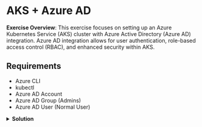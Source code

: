 # AKS + Azure AD

**Exercise Overview**: This exercise focuses on setting up an Azure Kubernetes Service (AKS) cluster with Azure Active Directory (Azure AD) integration. Azure AD integration allows for user authentication, role-based access control (RBAC), and enhanced security within AKS.

## Requirements

* Azure CLI
* kubectl
* Azure AD Account
* Azure AD Group (Admins)
* Azure AD User (Normal User)

<details>
<summary><b>Solution</b></summary>
<p>

### 1. Create Resource Group

Creates an Azure Resource Group for organizing and managing resources.

```bash
az group create --location westeurope --resource-group demo-weu-rg
```

### 2. Create Service Principal

Generates a Service Principal for AKS with the necessary permissions.

```bash
az ad sp create-for-rbac --skip-assignment -n "spn-aks"
```

### 3. Create Azure Kubernetes Service

**NOTE**: Replace placeholders in `--subscription`, `--service-principal`, and `--client-secret` with actual values.

Deploys an AKS cluster with specified configurations.

```bash
az aks create \
  --location westeurope \
  --subscription <Your-Subscription-ID> \
  --resource-group demo-weu-rg \
  --name <Your-AKS-Cluster-Name> \
  --ssh-key-value $HOME/.ssh/id_rsa.pub \
  --service-principal "<Your-Service-Principal-ID>" \
  --client-secret "<Your-Client-Secret>" \
  --network-plugin kubenet \
  --load-balancer-sku standard \
  --outbound-type loadBalancer \
  --node-vm-size Standard_B2s \
  --node-count 1 \
  --tags 'ENV=Demo' 'OWNER=Corporation Inc.'
```

### 4. Create empty AAD group for AKS Admins

Create an empty Azure AD group named "AKS-Admin" to be used for AKS administrators.

```bash
az ad group create --display-name AKS-Admin --mail-nickname AKS-Admin
```

### 5. Enable AAD integration

Update the AKS cluster to enable Azure AD integration and associate the AKS-Admin group with administrative privileges.

```bash
az aks update -g demo-weu-rg -n <Your-AKS-Cluster-Name> --enable-aad --aad-admin-group-object-ids "PROVIDE_OBJECT_ID_FROM_AAD"
```

## Testing with administrative rights

### 1. Get kubeconfig

Retrieve the kubeconfig file for AKS cluster access.

```bash
az aks get-credentials \
  --resource-group demo-weu-rg \
  --name <Your-AKS-Cluster-Name>
```

### 2. Check nodes

Verify the availability and status of AKS cluster nodes.

```bash
kubectl get nodes
```

### 3. Add user to admin groups

Check and add a user to the AKS-Admin group for administrative privileges.

```bash
az ad group member check --group AKS-Admin --member-id "USER_OBJECT_ID"
```

### 4. Check nodes

Ensure that the user with admin privileges can access and manage AKS nodes.

```bash
kubectl get nodes
```

## Testing with normal rights

### 1. Get the AAD user id or email

Retrieve the Azure AD user's object ID or email for further configuration.

```bash
USER_ID=$(az ad user show --id UR_USER_NAME@xxxx.onmicrosoft.com --query objectId --out tsv)
```

### 2. Apply both yaml files

Apply ClusterRole and ClusterRoleBinding yaml files for role-based access control.

```bash
kubectl apply -f files/clusterrole.yaml
kubectl apply -f files/clusterrolebinding.yaml
```

### 3. Assign the user with Azure Kubernetes Service Cluster User Role

Assign the Azure Kubernetes Service Cluster User Role to the specified user, allowing them to download AKS access credentials.

```bash
az login

AKS_ID=$(az aks show --resource-group demo-weu-rg --name <Your-AKS-Cluster-Name> --query id -o tsv)

USER_ID=$(az ad user show --id UR_USER_NAME@xxxx.onmicrosoft.com --query objectId --out tsv)

az role assignment create \
  --assignee $USER_ID \
  --role "Azure Kubernetes Service Cluster User Role" \
  --scope $AKS_ID
```

### 4. Check access

Check if the user has proper access to the AKS cluster.

```bash
az aks get-credentials \
  --resource-group demo-weu-rg \
  --name <Your-AKS-Cluster-Name>
```

## Clean Up

### 1. Remove all resources

Deletes the resource group and associated resources.

```bash
az group delete -n demo-weu-rg --yes --no-wait
```
</p>
</details>